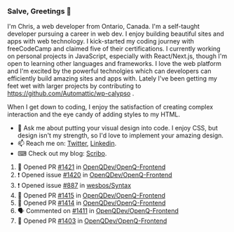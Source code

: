 ### Salve, Greetings 👋

I'm Chris, a web developer from Ontario, Canada. I'm a self-taught developer pursuing a career in web dev. I enjoy building beautiful sites and apps with web technology.
I kick-started my coding journey with freeCodeCamp and claimed five of their certifications.  I currently working on personal projects in JavaScript, especially with React/Next.js, though I'm open to learning other languages and frameworks. I love the web platform and I'm excited by the powerful technolgies which can developers can efficiently build amazing sites and apps with. Lately I've been getting my feet wet with larger projects by contributing to https://github.com/Automattic/wp-calypso .

When I get down to coding, I enjoy the satisfaction of creating complex interaction and the eye candy of adding styles to my HTML. 

- 💬 Ask me about putting your visual design into code. I enjoy CSS, but design isn't my strength, so I'd love to implement your amazing design.
- 📫 Reach me on: [Twitter](https://twitter.com/Christo28120856), [Linkedin](https://www.linkedin.com/in/christopher-stevers-07b9a5204/).
- ⌨ Check out my blog: [Scribo](https://christopherstevers.cf).
<!--
**Christopher-Stevers/Christopher-Stevers** is a ✨ _special_ ✨ repository because its `README.md` (this file) appears on your GitHub profile.

Here are some ideas to get you started:

- 🔭 I’m currently working on ...
- 🌱 I’m currently learning ...
- 👯 I’m looking to collaborate on ...
- 🤔 I’m looking for help with ...
- 😄 Pronouns: ...
- ⚡ Fun fact: ...
-->

<!--START_SECTION:activity-->
1. 💪 Opened PR [#1421](https://github.com/OpenQDev/OpenQ-Frontend/pull/1421) in [OpenQDev/OpenQ-Frontend](https://github.com/OpenQDev/OpenQ-Frontend)
2. ❗️ Opened issue [#1420](https://github.com/OpenQDev/OpenQ-Frontend/issues/1420) in [OpenQDev/OpenQ-Frontend](https://github.com/OpenQDev/OpenQ-Frontend)
3. ❗️ Opened issue [#887](https://github.com/wesbos/Syntax/issues/887) in [wesbos/Syntax](https://github.com/wesbos/Syntax)
4. 💪 Opened PR [#1415](https://github.com/OpenQDev/OpenQ-Frontend/pull/1415) in [OpenQDev/OpenQ-Frontend](https://github.com/OpenQDev/OpenQ-Frontend)
5. 💪 Opened PR [#1414](https://github.com/OpenQDev/OpenQ-Frontend/pull/1414) in [OpenQDev/OpenQ-Frontend](https://github.com/OpenQDev/OpenQ-Frontend)
6. 🗣 Commented on [#1411](https://github.com/OpenQDev/OpenQ-Frontend/issues/1411) in [OpenQDev/OpenQ-Frontend](https://github.com/OpenQDev/OpenQ-Frontend)
7. 💪 Opened PR [#1403](https://github.com/OpenQDev/OpenQ-Frontend/pull/1403) in [OpenQDev/OpenQ-Frontend](https://github.com/OpenQDev/OpenQ-Frontend)
<!--END_SECTION:activity-->
